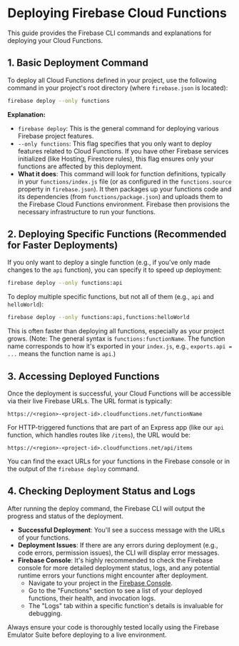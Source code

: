 # Deploying Firebase Cloud Functions

This guide provides the Firebase CLI commands and explanations for deploying your Cloud Functions.

## 1. Basic Deployment Command

To deploy all Cloud Functions defined in your project, use the following command in your project's root directory (where `firebase.json` is located):

```bash
firebase deploy --only functions
```

**Explanation:**

*   `firebase deploy`: This is the general command for deploying various Firebase project features.
*   `--only functions`: This flag specifies that you only want to deploy features related to Cloud Functions. If you have other Firebase services initialized (like Hosting, Firestore rules), this flag ensures only your functions are affected by this deployment.
*   **What it does**: This command will look for function definitions, typically in your `functions/index.js` file (or as configured in the `functions.source` property in `firebase.json`). It then packages up your functions code and its dependencies (from `functions/package.json`) and uploads them to the Firebase Cloud Functions environment. Firebase then provisions the necessary infrastructure to run your functions.

## 2. Deploying Specific Functions (Recommended for Faster Deployments)

If you only want to deploy a single function (e.g., if you've only made changes to the `api` function), you can specify it to speed up deployment:
```bash
firebase deploy --only functions:api
```
To deploy multiple specific functions, but not all of them (e.g., `api` and `helloWorld`):
```bash
firebase deploy --only functions:api,functions:helloWorld
```
This is often faster than deploying all functions, especially as your project grows.
(Note: The general syntax is `functions:functionName`. The function name corresponds to how it's exported in your `index.js`, e.g., `exports.api = ...` means the function name is `api`.)

## 3. Accessing Deployed Functions

Once the deployment is successful, your Cloud Functions will be accessible via their live Firebase URLs. The URL format is typically:

`https://<region>-<project-id>.cloudfunctions.net/functionName`

For HTTP-triggered functions that are part of an Express app (like our `api` function, which handles routes like `/items`), the URL would be:

`https://<region>-<project-id>.cloudfunctions.net/api/items`

You can find the exact URLs for your functions in the Firebase console or in the output of the `firebase deploy` command.

## 4. Checking Deployment Status and Logs

After running the deploy command, the Firebase CLI will output the progress and status of the deployment.

*   **Successful Deployment**: You'll see a success message with the URLs of your functions.
*   **Deployment Issues**: If there are any errors during deployment (e.g., code errors, permission issues), the CLI will display error messages.
*   **Firebase Console**: It's highly recommended to check the Firebase console for more detailed deployment status, logs, and any potential runtime errors your functions might encounter after deployment.
    *   Navigate to your project in the [Firebase Console](https://console.firebase.google.com/).
    *   Go to the "Functions" section to see a list of your deployed functions, their health, and invocation logs.
    *   The "Logs" tab within a specific function's details is invaluable for debugging.

Always ensure your code is thoroughly tested locally using the Firebase Emulator Suite before deploying to a live environment.
```
